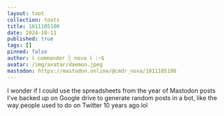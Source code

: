 ```yaml
---
layout: toot
collection: toots
title: 1011105100
date: 2024-10-11
published: true
tags: []
pinned: false
author: ⸸ commander ░ nova ⸸ :~$
avatar: /img/avatar/daemon.jpeg
mastodon: https://mastodon.online/@cmdr_nova/1011105100
---
```


I wonder if I could use the spreadsheets from the year of Mastodon posts I've backed up on Google drive to generate random posts in a bot, like the way people used to do on Twitter 10 years ago lol
